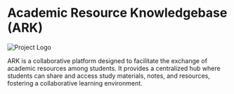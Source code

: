 # Academic Resource Knowledgebase (ARK)

![Project Logo](./ARK)

ARK is a collaborative platform designed to facilitate the exchange of academic resources among students. It provides a centralized hub where students can share and access study materials, notes, and resources, fostering a collaborative learning environment.
